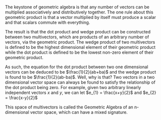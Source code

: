 The keystone of geometric algebra is that any number of vectors can be multiplied associatively and distributively together. The one rule about this geometric product is that a vector multiplied by itself must produce a scalar and that scalars commute with everything.

The result is that the dot product and wedge product can be constructed between two multivectors, which are products of an arbitrary number of vectors, via the geometric product. The wedge product of two multivectors is defined to be the highest dimensional element of their geometric product while the dot product is defined to be the lowest non-zero element of their geometric product.

As such, the equation for the dot product between two one dimensional vectors can be deduced to be $\frac{1}{2}(ab+ba)$ and the wedge product is found to be $\frac{1}{2}(ab-ba)$. Well, why is that?
Two vectors in a two dimensional vector space can always be found to satisfy the relationship of the dot product being zero. For example, given two arbitrary linearly independent vectors $x$ and $y$, we can let $e_{1} = \frac{x+y}{2}$ and $e_{2} = \frac{x-y}{2}$ 

This space of multivectors is called the Geometric Algebra of an n-dimensional vector space, which can have a mixed signature. 